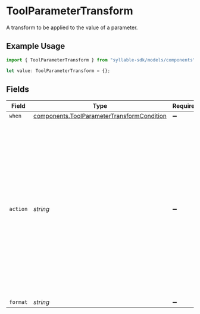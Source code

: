 # ToolParameterTransform

A transform to be applied to the value of a parameter.

## Example Usage

```typescript
import { ToolParameterTransform } from "syllable-sdk/models/components";

let value: ToolParameterTransform = {};
```

## Fields

| Field                                                                                                                                                                                                                               | Type                                                                                                                                                                                                                                | Required                                                                                                                                                                                                                            | Description                                                                                                                                                                                                                         |
| ----------------------------------------------------------------------------------------------------------------------------------------------------------------------------------------------------------------------------------- | ----------------------------------------------------------------------------------------------------------------------------------------------------------------------------------------------------------------------------------- | ----------------------------------------------------------------------------------------------------------------------------------------------------------------------------------------------------------------------------------- | ----------------------------------------------------------------------------------------------------------------------------------------------------------------------------------------------------------------------------------- |
| `when`                                                                                                                                                                                                                              | [components.ToolParameterTransformCondition](../../models/components/toolparametertransformcondition.md)                                                                                                                            | :heavy_minus_sign:                                                                                                                                                                                                                  | N/A                                                                                                                                                                                                                                 |
| `action`                                                                                                                                                                                                                            | *string*                                                                                                                                                                                                                            | :heavy_minus_sign:                                                                                                                                                                                                                  | The action to perform on the value: `default` means only set the value (using the `format` field) if the parameter doesn't exist or is empty, `override` means always set the value, and `remove` means remove the parameter value. |
| `format`                                                                                                                                                                                                                            | *string*                                                                                                                                                                                                                            | :heavy_minus_sign:                                                                                                                                                                                                                  | N/A                                                                                                                                                                                                                                 |